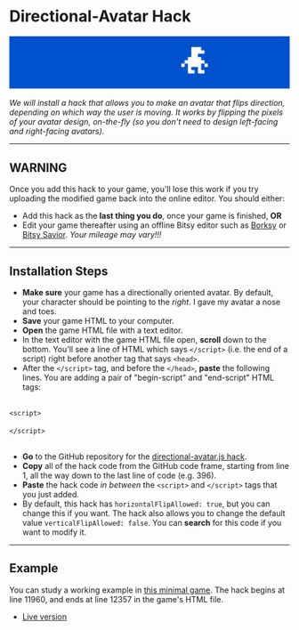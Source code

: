 
# Directional-Avatar Hack

![directional-avatar.gif](directional-avatar.gif)

*We will install a hack that allows you to make an avatar that flips direction, depending on which way the user is moving. It works by flipping the pixels of your avatar design, on-the-fly (so you don't need to design left-facing and right-facing avatars).*

---

## WARNING

Once you add this hack to your game, you'll lose this work if you try uploading the modified game back into the online editor. You should either: 

* Add this hack as the **last thing you do**, once your game is finished, **OR**
* Edit your game thereafter using an offline Bitsy editor such as [Borksy](https://ayolland.itch.io/borksy) or [Bitsy Savior](https://aloelazoe.itch.io/bitsy-savior). *Your mileage may vary!!!*

---

## Installation Steps

* **Make sure** your game has a directionally oriented avatar. By default, your character should be pointing to the *right*. I gave my avatar a nose and toes. 
* **Save** your game HTML to your computer.
* **Open** the game HTML file with a text editor. 
* In the text editor with the game HTML file open, **scroll** down to the bottom. You'll see a line of HTML which says `</script>` (i.e. the end of a script) right before another tag that says `<head>`.
* After the `</script>` tag, and before the `</head>`, **paste** the following lines. You are adding a pair of "begin-script" and "end-script" HTML tags:

```

<script>

</script>


```

* **Go** to the GitHub repository for the [directional-avatar.js hack](https://github.com/seleb/bitsy-hacks/blob/main/dist/directional-avatar.js).
* **Copy** all of the hack code from the GitHub code frame, starting from line 1, all the way down to the last line of code (e.g. 396).
* **Paste** the hack code *in between* the `<script>` and `</script>` tags that you just added.
* By default, this hack has `horizontalFlipAllowed: true`, but you can change this if you want. The hack also allows you to change the default value `verticalFlipAllowed: false`. You can **search** for this code if you want to modify it. 

---

## Example

You can study a working example in [this minimal game](directional_avatar_game.html). The hack begins at line 11960, and ends at line 12357 in the game's HTML file.

* [Live version](https://raw.githack.com/golanlevin/60-120/main/2025/lectures/interactive_narrative/bitsy_hacks/directional_avatar/directional_avatar_game.html)



